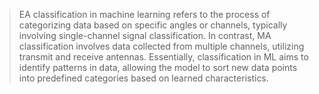 > EA classification in machine learning refers to the process of categorizing data based on specific angles or channels, typically involving single-channel signal classification. In contrast, MA classification involves data collected from multiple channels, utilizing transmit and receive antennas. Essentially, classification in ML aims to identify patterns in data, allowing the model to sort new data points into predefined categories based on learned characteristics.


